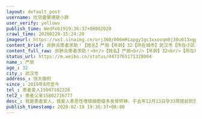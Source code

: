 ```yaml
---
layout: default_post
username: 吃货雷蒙德是小胖
user_verify: yellowv
publish_time: WedFeb1919:36:37+08002020
crawl_time: 20200220-15:24:20
imageurl: https://wx1.sinaimg.cn/orj360/006mHiapgy1gc1xxovqm8j30u013xgpc.jpg,https://wx3.sinaimg.cn/orj360/006mHiapgy1gc1xxo5qwuj30u013l41g.jpg,https://wx2.sinaimg.cn/orj360/006mHiapgy1gc1xxoe1jqj30u013hjui.jpg
content_brief: 非肺炎患者求助！【姓名】严丽【年龄】32【所在城市】武汉市【所在小区、社区】恒大御府【患病时间】2019年8月至今【联系方式】患者爱人15007182228【其他紧急联系人】患者父亲 15802716777【病情描述】我是患者爱人，我爱人患恶性嗜铬细胞瘤多发骨转移，于去年12月13日孕33周提前剖宫产，结束 ...全文
content_full_raw: 非肺炎患者求助！<br/>【姓名】严丽<br/>【年龄】32<br/>【所在城市】武汉市<br/>【所在小区、社区】恒大御府<br/>【患病时间】2019年8月至今<br/>【联系方式】患者爱人15007182228<br/>【其他紧急联系人】患者父亲15802716777<br/>【病情描述】我是患者爱人，我爱人患恶性嗜铬细胞瘤多发骨转移，于去年12月13日孕33周提前剖宫产，结束分娩开始等待治疗。<br/>其间了解到北京的一家医院中国核工业北京401医院，其同位素治疗方法是目前最有效的控制嗜铬细胞瘤的方法，且该医院是全国唯一能进行该治疗的医院。计划在武汉做一个疗程的放疗控制疼痛，然后去北京进行治疗。<br/>因月子期身体需要恢复，医院无法进行治疗，直到1月初由武汉协和医院肿瘤中心收治，因肿瘤压迫脊柱出现脊柱缺血性病变，下肢出现瘫痪症状，于1月13日进行脊柱减压手术，并用钢钉对脊柱进行固定。<br/>手术有伤口，无法进行放疗，待到伤口拆线，临近过年，又无法开始放疗，与相关科室约定初七上班后开始准备放疗，然后疫情来了，放疗被推迟到2月9日才开始准备，因医生担心疫情影响，只做了5次放疗的计划。<br/>于2月11日12日连续进行两次放疗，可2月13日因武汉协和肿瘤中心突然被征用为发热门诊，放疗中心关闭，被迫中断放疗出院回家。从去年12月至今，好不容易熬到开始肿瘤控制，却因为疫情被迫停止。目前无法出汉进京，原定治疗计划全部被打乱。<br/>在肿瘤中心治疗期间，医生经常需要上疫情前线，医生不断更换，疼痛控制每个医生说法不一，疼痛控制不好。目前在家疼痛加剧，只能通过增加止疼药计量来减轻疼痛。因嗜铬细胞瘤的特性，血压短时间忽高忽低，高压能达到230，血压反复波动，担心引起心脑血管疾病。<br/>脊柱减压手术为姑息手术，手术效果持续时间有限，目前急需医院床位进行放疗控制肿瘤，并急需办理出汉通行证至北京医院进行收治，做全身肿瘤治疗。<br/>小区所属社区沟通进展缓慢，甚至表示无办理出汉通行证的渠道。家属也多方渠道沟通，希望早日能办理出汉通行证，至北京接受治疗。
status_url: https://m.weibo.cn/status/4473765171328004
name_: 严丽
age_: 32
city_: 武汉市
address_: 恒大御府
since_: 2019年8月至今
tel_: 患者爱人15007182228
tel2_: 患者父亲15802716777
desc_: 我是患者爱人，我爱人患恶性嗜铬细胞瘤多发骨转移，于去年12月13日孕33周提前剖宫产，结束分娩开始等待治疗。其间了解到北京的一家医院中国核工业北京401医院，其同位素治疗方法是目前最有效的控制嗜铬细胞瘤的方法，且该医院是全国唯一能进行该治疗的医院。计划在武汉做一个疗程的放疗控制疼痛，然后去北京进行治疗。因月子期身体需要恢复，医院无法进行治疗，直到1月初由武汉协和医院肿瘤中心收治，因肿瘤压迫脊柱出现脊柱缺血性病变，下肢出现瘫痪症状，于1月13日进行脊柱减压手术，并用钢钉对脊柱进行固定。手术有伤口，无法进行放疗，待到伤口拆线，临近过年，又无法开始放疗，与相关科室约定初七上班后开始准备放疗，然后疫情来了，放疗被推迟到2月9日才开始准备，因医生担心疫情影响，只做了5次放疗的计划。于2月11日12日连续进行两次放疗，可2月13日因武汉协和肿瘤中心突然被征用为发热门诊，放疗中心关闭，被迫中断放疗出院回家。从去年12月至今，好不容易熬到开始肿瘤控制，却因为疫情被迫停止。目前无法出汉进京，原定治疗计划全部被打乱。在肿瘤中心治疗期间，医生经常需要上疫情前线，医生不断更换，疼痛控制每个医生说法不一，疼痛控制不好。目前在家疼痛加剧，只能通过增加止疼药计量来减轻疼痛。因嗜铬细胞瘤的特性，血压短时间忽高忽低，高压能达到230，血压反复波动，担心引起心脑血管疾病。脊柱减压手术为姑息手术，手术效果持续时间有限，目前急需医院床位进行放疗控制肿瘤，并急需办理出汉通行证至北京医院进行收治，做全身肿瘤治疗。小区所属社区沟通进展缓慢，甚至表示无办理出汉通行证的渠道。家属也多方渠道沟通，希望早日能办理出汉通行证，至北京接受治疗。
publish_timestamp: 2020-02-19 19:36:37+08:00
---
```

